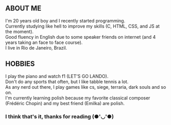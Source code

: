 ## ABOUT ME
I'm 20 years old boy and I recently started programming.<br/>
Currently studying like hell to improve my skills (C, HTML, CSS, and JS at the moment).<br/>
Good fluency in English due to some speaker friends on internet (and 4 years taking an face to face course).<br/>
I live in Rio de Janeiro, Brazil.<br/>
## HOBBIES
I play the piano and watch f1 (LET'S GO LANDO).<br/>
Don't do any sports that often, but I like tabble tennis a lot.<br/>
As any nerd out there, I play games like cs, siege, terraria, dark souls and so on.<br/>
I'm currently learning polish because my favorite classical composer (Frédéric Chopin) and my best friend (Emilka) are polish.<br/>
### I think that's it, thanks for reading (●'◡'●)
